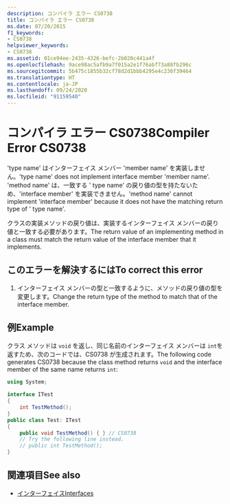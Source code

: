 ```yaml
---
description: コンパイラ エラー CS0738
title: コンパイラ エラー CS0738
ms.date: 07/20/2015
f1_keywords:
- CS0738
helpviewer_keywords:
- CS0738
ms.assetid: 01ce94ee-2435-4326-befc-2b020c441a4f
ms.openlocfilehash: 9ace98ac5afb9a7f015a2e1f76abf73a88fb296c
ms.sourcegitcommit: 5b475c1855b32cf78d2d1bbb4295e4c236f39464
ms.translationtype: HT
ms.contentlocale: ja-JP
ms.lasthandoff: 09/24/2020
ms.locfileid: "91159540"
---
```

# <a name="compiler-error-cs0738"></a><span data-ttu-id="22890-103">コンパイラ エラー CS0738</span><span class="sxs-lookup"><span data-stu-id="22890-103">Compiler Error CS0738</span></span>

<span data-ttu-id="22890-104">'type name' はインターフェイス メンバー 'member name' を実装しません。</span><span class="sxs-lookup"><span data-stu-id="22890-104">'type name' does not implement interface member 'member name'.</span></span> <span data-ttu-id="22890-105">'method name' は、一致する ' type name' の戻り値の型を持たないため、'interface member' を実装できません。</span><span class="sxs-lookup"><span data-stu-id="22890-105">'method name' cannot implement 'interface member' because it does not have the matching return type of ' type name'.</span></span>  
  
 <span data-ttu-id="22890-106">クラスの実装メソッドの戻り値は、実装するインターフェイス メンバーの戻り値と一致する必要があります。</span><span class="sxs-lookup"><span data-stu-id="22890-106">The return value of an implementing method in a class must match the return value of the interface member that it implements.</span></span>  
  
## <a name="to-correct-this-error"></a><span data-ttu-id="22890-107">このエラーを解決するには</span><span class="sxs-lookup"><span data-stu-id="22890-107">To correct this error</span></span>  
  
1. <span data-ttu-id="22890-108">インターフェイス メンバーの型と一致するように、メソッドの戻り値の型を変更します。</span><span class="sxs-lookup"><span data-stu-id="22890-108">Change the return type of the method to match that of the interface member.</span></span>  
  
## <a name="example"></a><span data-ttu-id="22890-109">例</span><span class="sxs-lookup"><span data-stu-id="22890-109">Example</span></span>  

 <span data-ttu-id="22890-110">クラス メソッドは `void` を返し、同じ名前のインターフェイス メンバーは `int`を返すため、次のコードでは、CS0738 が生成されます。</span><span class="sxs-lookup"><span data-stu-id="22890-110">The following code generates CS0738 because the class method returns `void` and the interface member of the same name returns `int`:</span></span>  
  
```csharp  
using System;  
  
interface ITest  
{  
    int TestMethod();  
}  
public class Test: ITest  
{  
    public void TestMethod() { } // CS0738  
    // Try the following line instead.  
    // public int TestMethod();  
}  
```  
  
## <a name="see-also"></a><span data-ttu-id="22890-111">関連項目</span><span class="sxs-lookup"><span data-stu-id="22890-111">See also</span></span>

- [<span data-ttu-id="22890-112">インターフェイス</span><span class="sxs-lookup"><span data-stu-id="22890-112">Interfaces</span></span>](../programming-guide/interfaces/index.md)
